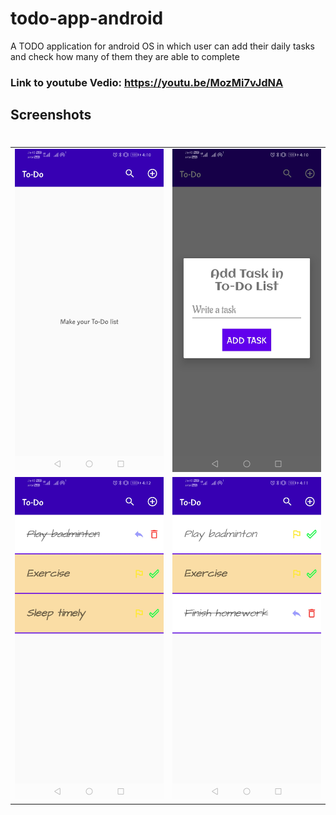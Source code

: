 # todo-app-android
A TODO application for android OS in which user can add their daily tasks and check how many of them they are able to complete

### Link to youtube Vedio: https://youtu.be/MozMi7vJdNA

## Screenshots
#
#
<table>
  <tr>
    <td><img src="https://github.com/shivang1305/todo-app-android/blob/master/Screenshots/Intro.jpeg"></td>
    <td><img src="https://github.com/shivang1305/todo-app-android/blob/master/Screenshots/AddTask.jpeg"></td>
  </tr>
  <tr>
    <td><img src="https://github.com/shivang1305/todo-app-android/blob/master/Screenshots/TaskList1.jpeg"></td>
    <td><img src="https://github.com/shivang1305/todo-app-android/blob/master/Screenshots/TaskList2.jpeg"></td>
  </tr>
  </table>
